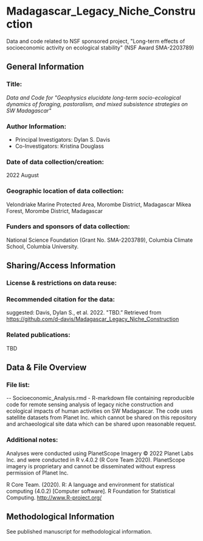 # Madagascar_Legacy_Niche_Construction
Data and code related to NSF sponsored project, "Long-term effects of socioeconomic activity on ecological stability" (NSF Award SMA-2203789)

General Information
------------------

### Title:

*Data and Code for "Geophysics elucidate long-term socio-ecological dynamics of foraging, pastoralism, and mixed subsistence strategies on SW Madagascar"*

### Author Information:

- Principal Investigators: Dylan S. Davis
- Co-Investigators:  Kristina Douglass

### Date of data collection/creation:

2022 August

### Geographic location of data collection:

Velondriake Marine Protected Area, Morombe District, Madagascar
Mikea Forest, Morombe District, Madagascar

### Funders and sponsors of data collection:

National Science Foundation (Grant No. SMA-2203789), Columbia Climate School, Columbia University.

Sharing/Access Information
--------------------------

### License & restrictions on data reuse:
<!-- Creative Commons Attribution 4.0 International (CC BY 4.0)  -->

### Recommended citation for the data:
suggested: Davis, Dylan S., et al. 2022. "TBD.” Retrieved from https://github.com/d-davis/Madagascar_Legacy_Niche_Construction


### Related publications:
TBD


Data & File Overview
--------------------

### File list:
-- Socioeconomic_Analysis.rmd - R-markdown file containing reproducible code for remote sensing analysis of legacy niche construction and ecological impacts of human activities on SW Madagascar. The code uses satellite datasets from Planet Inc. which cannot be shared on this repository and archaeological site data which can be shared upon reasonable request.


### Additional notes:

Analyses were conducted using PlanetScope Imagery © 2022 Planet Labs Inc. and were conducted in R v.4.0.2 (R Core Team 2020). PlanetScope imagery is proprietary and cannot be disseminated without express permission of Planet Inc.

R Core Team. (2020). R: A language and environment for statistical computing (4.0.2) [Computer software]. R Foundation for Statistical Computing. http://www.R-project.org/



Methodological Information
--------------------------

See published manuscript for methodological information.

